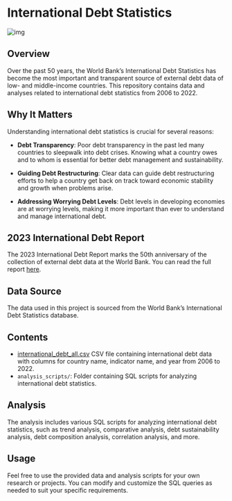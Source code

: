 # International Debt Statistics
![img](https://www.worldbank.org/content/dam/photos/780x439/2023/dec/IDR2023-DataBank-780x439-12-06-2023.png)
## Overview
Over the past 50 years, the World Bank’s International Debt Statistics has become the most important and transparent source of external debt data of low- and middle-income countries. This repository contains data and analyses related to international debt statistics from 2006 to 2022.

## Why It Matters
Understanding international debt statistics is crucial for several reasons:

- **Debt Transparency**: Poor debt transparency in the past led many countries to sleepwalk into debt crises. Knowing what a country owes and to whom is essential for better debt management and sustainability.
  
- **Guiding Debt Restructuring**: Clear data can guide debt restructuring efforts to help a country get back on track toward economic stability and growth when problems arise.
  
- **Addressing Worrying Debt Levels**: Debt levels in developing economies are at worrying levels, making it more important than ever to understand and manage international debt.

## 2023 International Debt Report
The 2023 International Debt Report marks the 50th anniversary of the collection of external debt data at the World Bank. You can read the full report [here](http://wrld.bg/KNyV50Qi2pf).

## Data Source
The data used in this project is sourced from the World Bank’s International Debt Statistics database.

## Contents
- [international_debt_all.csv](international_debt_all.csv) CSV file containing international debt data with columns for country name, indicator name, and year from 2006 to 2022.
- `analysis_scripts/`: Folder containing SQL scripts for analyzing international debt statistics.

## Analysis
The analysis includes various SQL scripts for analyzing international debt statistics, such as trend analysis, comparative analysis, debt sustainability analysis, debt composition analysis, correlation analysis, and more.

## Usage
Feel free to use the provided data and analysis scripts for your own research or projects. You can modify and customize the SQL queries as needed to suit your specific requirements.

